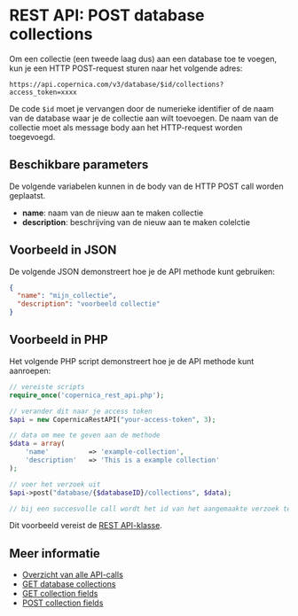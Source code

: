 # REST API: POST database collections

Om een collectie (een tweede laag dus) aan een database toe te voegen, kun
je een HTTP POST-request sturen naar het volgende adres:

`https://api.copernica.com/v3/database/$id/collections?access_token=xxxx`

De code `$id` moet je vervangen door de numerieke identifier of de naam van de 
database waar je de collectie aan wilt toevoegen. De naam van de collectie
moet als message body aan het HTTP-request worden toegevoegd.

## Beschikbare parameters

De volgende variabelen kunnen in de body van de HTTP POST call worden geplaatst.

* **name**:             naam van de nieuw aan te maken collectie
* **description**:      beschrijving van de nieuw aan te maken colelctie

## Voorbeeld in JSON

De volgende JSON demonstreert hoe je de API methode kunt gebruiken:

```json
{
  "name": "mijn_collectie",
  "description": "voorbeeld collectie"
}
```

## Voorbeeld in PHP

Het volgende PHP script demonstreert hoe je de API methode kunt aanroepen:

```php
// vereiste scripts
require_once('copernica_rest_api.php');

// verander dit naar je access token
$api = new CopernicaRestAPI("your-access-token", 3);

// data om mee te geven aan de methode
$data = array(
    'name'          => 'example-collection',
    'description'   => 'This is a example collection'
);

// voer het verzoek uit
$api->post("database/{$databaseID}/collections", $data);

// bij een succesvolle call wordt het id van het aangemaakte verzoek teruggegeven
```

Dit voorbeeld vereist de [REST API-klasse](rest-php).

## Meer informatie

* [Overzicht van alle API-calls](rest-api)
* [GET database collections](rest-get-database-collections)
* [GET collection fields](rest-get-collection-fields)
* [POST collection fields](rest-post-collection-fields)

